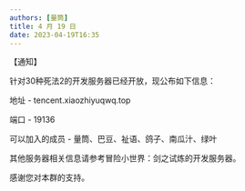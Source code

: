 ```yaml
---
authors: [量筒]
title: 4 月 19 日
date: 2023-04-19T16:35
---
```


【通知】

针对30种死法2的开发服务器已经开放，现公布如下信息：

地址 - tencent.xiaozhiyuqwq.top

端口 - 19136

可以加入的成员 - 量筒、巴豆、祉语、鸽子、南瓜汁、绿叶

其他服务器相关信息请参考冒险小世界：剑之试炼的开发服务器。

感谢您对本群的支持。
